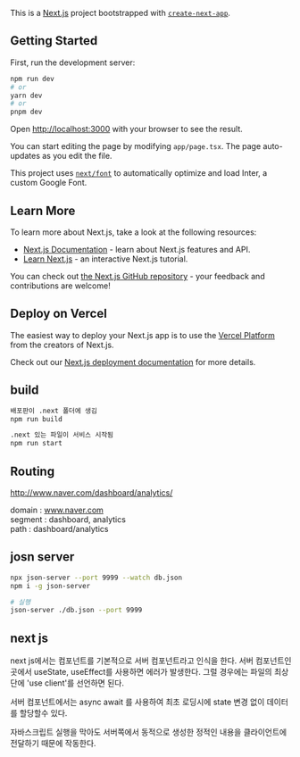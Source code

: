 This is a [Next.js](https://nextjs.org/) project bootstrapped with [`create-next-app`](https://github.com/vercel/next.js/tree/canary/packages/create-next-app).

## Getting Started

First, run the development server:

```bash
npm run dev
# or
yarn dev
# or
pnpm dev
```

Open [http://localhost:3000](http://localhost:3000) with your browser to see the result.

You can start editing the page by modifying `app/page.tsx`. The page auto-updates as you edit the file.

This project uses [`next/font`](https://nextjs.org/docs/basic-features/font-optimization) to automatically optimize and load Inter, a custom Google Font.

## Learn More

To learn more about Next.js, take a look at the following resources:

- [Next.js Documentation](https://nextjs.org/docs) - learn about Next.js features and API.
- [Learn Next.js](https://nextjs.org/learn) - an interactive Next.js tutorial.

You can check out [the Next.js GitHub repository](https://github.com/vercel/next.js/) - your feedback and contributions are welcome!

## Deploy on Vercel

The easiest way to deploy your Next.js app is to use the [Vercel Platform](https://vercel.com/new?utm_medium=default-template&filter=next.js&utm_source=create-next-app&utm_campaign=create-next-app-readme) from the creators of Next.js.

Check out our [Next.js deployment documentation](https://nextjs.org/docs/deployment) for more details.

## build

```bash
배포판이 .next 폴더에 생김
npm run build

.next 있는 파일이 서비스 시작됨
npm run start
```

## Routing

http://www.naver.com/dashboard/analytics/

domain : www.naver.com  
segment : dashboard, analytics  
path : dashboard/analytics

## josn server

```bash
npx json-server --port 9999 --watch db.json
npm i -g json-server

# 실행
json-server ./db.json --port 9999
```

## next js

next js에서는 컴포넌트를 기본적으로 서버 컴포넌트라고 인식을 한다.
서버 컴포넌트인 곳에서 useState, useEffect를 사용하면 에러가 발생한다.
그럴 경우에는 파일의 최상단에 'use client'를 선언하면 된다.

서버 컴포넌트에서는 async await 를 사용하여 최초 로딩시에 state 변경 없이 데이터를 할당할수 있다.

자바스크립트 실행을 막아도 서버쪽에서 동적으로 생성한 정적인 내용을 클라이언트에 전달하기 때문에 작동한다.
